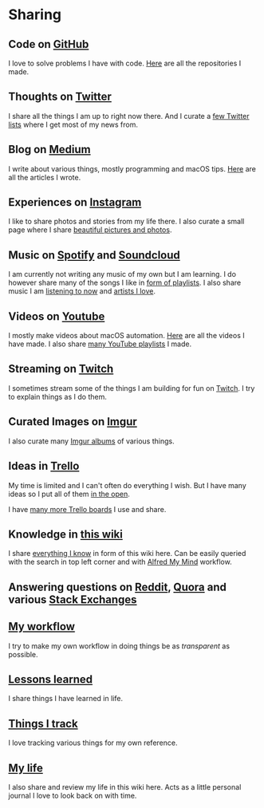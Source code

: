 # Sharing
## Code on [GitHub](https://github.com/nikitavoloboev)
I love to solve problems I have with code. [Here](my-github.md) are all the repositories I made.

## Thoughts on [Twitter](https://twitter.com/nikitavoloboev)
I share all the things I am up to right now there. And I curate a [few Twitter lists](https://twitter.com/nikitavoloboev/lists) where I get most of my news from.

## Blog on [Medium](https://medium.com/@NikitaVoloboev)
I write about various things, mostly programming and macOS tips. [Here](my-articles.md) are all the articles I wrote.

## Experiences on [Instagram](https://www.instagram.com/nikitavoloboev/)
I like to share photos and stories from my life there. I also curate a small page where I share [beautiful pictures and photos](https://www.instagram.com/niikivi/).

## Music on [Spotify](https://open.spotify.com/user/nikitavoloboev) and [Soundcloud](https://soundcloud.com/nikitavoloboev)
I am currently not writing any music of my own but I am learning. I do however share many of the songs I like in [form of playlists](../music/music-playlists.md). I also share music I am [listening to now](https://www.last.fm/user/playfullyExist) and [artists I love](../music/music-artists.md).

## Videos on [Youtube](https://www.youtube.com/channel/UCEKqrUfr_FMKIO9XSJS4vDw)
I mostly make videos about macOS automation. [Here](my-youtube.md) are all the videos I have made. I also share [many YouTube playlists](https://www.youtube.com/channel/UCEKqrUfr_FMKIO9XSJS4vDw/playlists?view_as=subscriber) I made.

## Streaming on [Twitch](https://www.twitch.tv/niikivi)
I sometimes stream some of the things I am building for fun on [Twitch](https://www.twitch.tv/niikivi). I try to explain things as I do them.

## Curated Images on [Imgur](https://niikivi.imgur.com)
I also curate many [Imgur albums](https://niikivi.imgur.com) of various things.

## Ideas in [Trello](https://trello.com/b/alB1ryRP)
My time is limited and I can't often do everything I wish. But I have many ideas so I put all of them [in the open](https://trello.com/b/alB1ryRP).

I have [many more Trello boards](my-trello.md) I use and share.

## Knowledge in [this wiki](https://wiki.nikitavoloboev.xyz)
I share [everything I know](everything-I-know.md) in form of this wiki here. Can be easily queried with the search in top left corner and with [Alfred My Mind](https://github.com/nikitavoloboev/alfred-my-mind) workflow.

## Answering questions on [Reddit](https://www.reddit.com/user/nikivi/), [Quora](https://www.quora.com/profile/Nikita-Voloboev) and various [Stack Exchanges](https://stackoverflow.com/users/3067664/nikita-voloboev?tab=profile)

## [My workflow](my-workflow.md)
I try to make my own workflow in doing things be as _transparent_ as possible.

## [Lessons learned](lessons-learned.md)
I share things I have learned in life.

## [Things I track](tracking.md)
I love tracking various things for my own reference.

## [My life](../looking-back/looking-back.md)
I also share and review my life in this wiki here. Acts as a little personal journal I love to look back on with time.